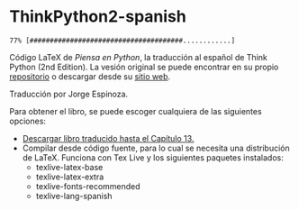 ThinkPython2-spanish
====================

`77% [######################################............]`

Código LaTeX de *Piensa en Python*, la traducción al español de Think Python (2nd Edition).  La vesión original se puede encontrar en su propio [repositorio](https://github.com/AllenDowney/ThinkPython2) o descargar desde su [sitio web](http://greenteapress.com/wp/think-python-2e/).

Traducción por Jorge Espinoza.

Para obtener el libro, se puede escoger cualquiera de las siguientes opciones:

* [Descargar libro traducido hasta el Capítulo 13.](https://github.com/jorgelespinoza/ThinkPython2-spanish/blob/master/book/thinkpython2-spanish.pdf)
* Compilar desde código fuente, para lo cual se necesita una distribución de LaTeX. Funciona con Tex Live y los siguientes paquetes instalados:
  * texlive-latex-base
  * texlive-latex-extra
  * texlive-fonts-recommended
  * texlive-lang-spanish

